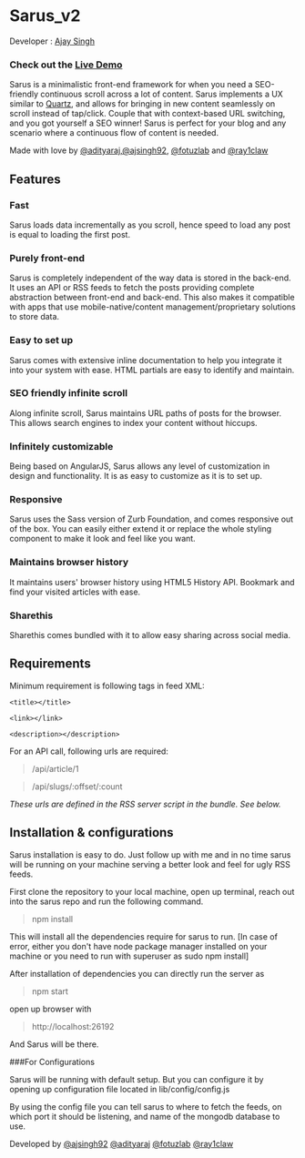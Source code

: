 # Sarus_v2
Developer : [Ajay Singh](http://about.me/meajaysingh)
### Check out the [Live Demo](http://)

Sarus is a minimalistic front-end framework for when you need a SEO-friendly continuous scroll across a lot of content. Sarus implements a UX similar to [Quartz](http://qz.com/), and allows for bringing in new content seamlessly on scroll instead of tap/click. Couple that with context-based URL switching, and you got yourself a SEO winner! Sarus is perfect for your blog and any scenario where a continuous flow of content is needed.

Made with love by [@adityaraj](https://twitter.com/adityaraj),[@ajsingh92](https://twitter.com/ajsingh92), [@fotuzlab](https://twitter.com/fotuzlab) and [@ray1claw](https://twitter.com/ray1claw)

## Features

### Fast
Sarus loads data incrementally as you scroll, hence speed to load any post is equal to loading the first post.
### Purely front-end
Sarus is completely independent of the way data is stored in the back-end. It uses an API or RSS feeds to fetch the posts providing complete abstraction between front-end and back-end. This also makes it compatible with apps that use mobile-native/content management/proprietary solutions to store data.
### Easy to set up
Sarus comes with extensive inline documentation to help you integrate it into your system with ease. HTML partials are easy to identify and maintain.
### SEO friendly infinite scroll
Along infinite scroll, Sarus maintains URL paths of posts for the browser. This allows search engines to index your content without hiccups.
### Infinitely customizable
Being based on AngularJS, Sarus allows any level of customization in design and functionality. It is as easy to customize as it is to set up.
### Responsive
Sarus uses the Sass version of Zurb Foundation, and comes responsive out of the box. You can easily either extend it or replace the whole styling component to make it look and feel like you want.
### Maintains browser history
It maintains users' browser history using HTML5 History API. Bookmark and find your visited articles with ease.
### Sharethis
Sharethis comes bundled with it to allow easy sharing across social media.

## Requirements
Minimum requirement is following tags in feed XML:

`<title></title>`

`<link></link>`

`<description></description>`

For an API call, following urls are required:

> /api/article/1

> /api/slugs/:offset/:count

_These urls are defined in the RSS server script in the bundle. See below._

## Installation & configurations
Sarus installation is easy to do. Just follow up with me and in no time sarus will be running on your machine serving a better look and feel for ugly RSS feeds.

First clone the repository to your local machine, open up terminal, reach out into the sarus repo and run
the following command.

>npm install

This will install all the dependencies require for sarus to run.
[In case of error, either you don't have node package manager installed on your machine or you need to run with superuser as sudo npm install]

After installation of dependencies you can directly run the server as

>npm start

open up browser with

>http://localhost:26192

And Sarus will  be there.

###For Configurations

Sarus will be running with default setup. But you can configure it by opening up configuration file located in lib/config/config.js

By using the config file you can tell sarus to where to fetch the feeds, on which port it should be listening, and name of the mongodb database to use.


Developed by
[@ajsingh92](https://twitter.com/ajsingh92)
[@adityaraj](https://twitter.com/adityaraj)
[@fotuzlab](https://twitter.com/fotuzlab)
[@ray1claw](https://twitter.com/ray1claw)
